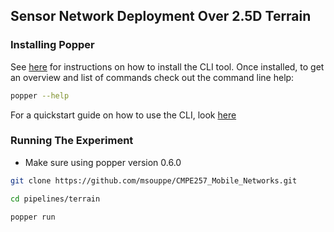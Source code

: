 ## Sensor Network Deployment Over 2.5D Terrain

### Installing Popper
See [here](https://github.com/systemslab/popper/tree/master/cli) for instructions on how to install the CLI tool. Once 
installed, to get an overview and list of commands check out the 
command line help:

```bash
popper --help
```

For a quickstart guide on how to use the CLI, look [here](http://popper.readthedocs.io/en/latest/protocol/getting_started.html#quickstart-guide)

### Running The Experiment
* Make sure using popper version 0.6.0
```bash
git clone https://github.com/msouppe/CMPE257_Mobile_Networks.git

cd pipelines/terrain

popper run
```
